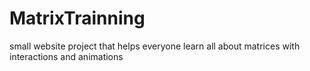 # MatrixTrainning
small website project that helps everyone learn all about matrices with interactions and animations
